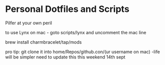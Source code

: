 # Personal Dotfiles and Scripts

Pilfer at your own peril


to use Lynx on mac - goto scripts/lynx and uncomment the mac line

brew install charmbracelet/tap/mods

pro tip: git clone it into home/Repos/github.con/(ur username on mac) -life will be simpler
need to update this this weekend 14th sept
